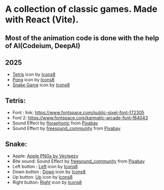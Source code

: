 # A collection of classic games. Made with React (Vite). 
## Most of the animation code is done with the help of AI(Codeium, DeepAI)
## 2025
- [Tetris](https://icons8.com/icon/H4WRpWpK9Anp/tetris) icon by [Icons8](https://icons8.com)
- [Pong](https://icons8.com/icon/w7GAyMq9ImQY/pong) icon by [Icons8](https://icons8.com)
- [Snake Game](https://icons8.com/icon/sac8tHJS68ks/snake-game) icon by [Icons8](https://icons8.com)
## Tetris:
- Font : link: https://www.fontspace.com/public-pixel-font-f72305
- Font 2: https://www.fontspace.com/karmatic-arcade-font-f84043
- Sound Effect by [floraphonic](https://pixabay.com/users/floraphonic-38928062/?utm_source=link-attribution&utm_medium=referral&utm_campaign=music&utm_content=229496) from [Pixabay](https://pixabay.com//?utm_source=link-attribution&utm_medium=referral&utm_campaign=music&utm_content=229496)
- Sound Effect by [freesound\_community](https://pixabay.com/users/freesound_community-46691455/?utm_source=link-attribution&utm_medium=referral&utm_campaign=music&utm_content=6435) from [Pixabay](https://pixabay.com//?utm_source=link-attribution&utm_medium=referral&utm_campaign=music&utm_content=6435)
## Snake:
- Apple: [Apple PNGs by Vecteezy](https://www.vecteezy.com/free-png/apple)
- Bite sound: Sound Effect by [freesound\_community](https://pixabay.com/users/freesound_community-46691455/?utm_source=link-attribution&utm_medium=referral&utm_campaign=music&utm_content=40568) from [Pixabay](https://pixabay.com/sound-effects//?utm_source=link-attribution&utm_medium=referral&utm_campaign=music&utm_content=40568)
- Left button : [Left](https://icons8.com/icon/115760/left) icon by [Icons8](https://icons8.com)
- Down button : [Down](https://icons8.com/icon/103170/down) icon by [Icons8](https://icons8.com)
- Up button: [Up](https://icons8.com/icon/115791/up) icon by [Icons8](https://icons8.com) 
- Right button: [Right](https://icons8.com/icon/115777/right) icon by [Icons8](https://icons8.com)

